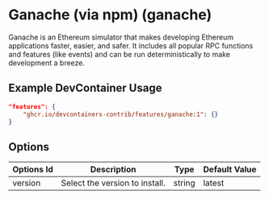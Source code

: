 
# Ganache (via npm) (ganache)

Ganache is an Ethereum simulator that makes developing Ethereum applications faster, easier, and safer. It includes all popular RPC functions and features (like events) and can be run deterministically to make development a breeze.

## Example DevContainer Usage

```json
"features": {
    "ghcr.io/devcontainers-contrib/features/ganache:1": {}
}
```

## Options

| Options Id | Description | Type | Default Value |
|-----|-----|-----|-----|
| version | Select the version to install. | string | latest |


